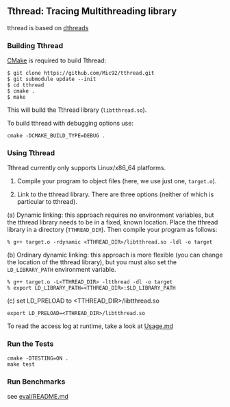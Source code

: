 Tthread: Tracing Multithreading library
----------------------------------------

tthread is based on [dthreads](https://github.com/emeryberger/dthreads)

### Building Tthread ###

[CMake](http://www.cmake.org/) is required to build Tthread:

```
$ git clone https://github.com/Mic92/tthread.git
$ git submodule update --init
$ cd tthread
$ cmake .
$ make
```

This will build the Tthread library (`libtthread.so`).

To build tthread with debugging options use:

```
cmake -DCMAKE_BUILD_TYPE=DEBUG .
```

### Using Tthread ###

Tthread currently only supports Linux/x86\_64 platforms.

1. Compile your program to object files (here, we use just one, `target.o`).

2. Link to the tthread library. There are three options (neither of which
   is particular to tthread).

  (a) Dynamic linking: this approach requires no environment variables,
      but the tthread library needs to be in a fixed, known location.
      Place the tthread library in a directory (`TTHREAD_DIR`).
      Then compile your program as follows:

```
% g++ target.o -rdynamic <TTHREAD_DIR>/libtthread.so -ldl -o target
```

  (b) Ordinary dynamic linking: this approach is more flexible (you can
      change the location of the tthread library), but you must also
      set the `LD_LIBRARY_PATH` environment variable.

```
% g++ target.o -L<TTHREAD_DIR> -ltthread -dl -o target
% export LD_LIBRARY_PATH=<TTHREAD_DIR>:$LD_LIBRARY_PATH
```

  (c) set LD_PRELOAD to <TTHREAD_DIR>/libtthread.so

```
export LD_PRELOAD=<TTHREAD_DIR>/libtthread.so
```

To read the access log at runtime, take a look at [Usage.md](Usage.md)

### Run the Tests ###

```
cmake -DTESTING=ON .
make test
```

### Run Benchmarks ###

see [eval/README.md](eval/README.md)

